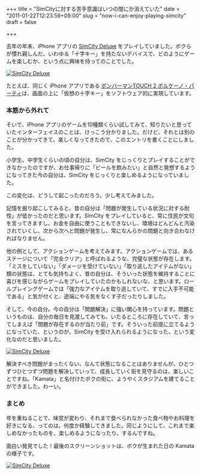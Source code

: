 +++
title = "SimCityに対する苦手意識はいつの間にか消えていた"
date = "2011-01-22T12:23:59+09:00"
slug = "now-i-can-enjoy-playing-simcity"
draft = false

+++

<p>去年の年末、iPhone アプリの <a href="http://itunes.apple.com/jp/app/simcity-deluxe/id380017992?mt=8" title="SimCity Deluxe">SimCity Deluxe</a> をプレイしていました。ボクらが慣れ親しんだ、いわゆる「十字キー」を持たないデバイスで、どのようにゲームを楽しむか、という点に興味を持ってのことでした。</p>
<p><a href="http://www.flickr.com/photos/june29/5376450123/" title="SimCity Deluxe by june29, on Flickr"><img src="http://farm6.static.flickr.com/5244/5376450123_99aeb06fcf.jpg" alt="SimCity Deluxe" /></a></p>
<p>たとえば、同じく iPhone アプリである <a href="http://itunes.apple.com/jp/app/id319935793?mt=8" title="ボンバーマンTOUCH 2 ボルケーノ・パーティ">ボンバーマンTOUCH 2 ボルケーノ・パーティ</a>は、画面の上に「仮想の十字キー」をソフトウェア的に実現しています。</p>
<h3>本筋から外れて</h3>
<p>そいで、iPhone アプリのゲームを10種類くらい試してみて、知りたいと思っていたインターフェイスのことは、けっこう分かりました。だけど、それとは別のことが分かってきて、楽しくなってきたので、このエントリを書くことにしました。</p>
<p>小学生、中学生くらいの頃の自分は、SimCity をじっくりとプレイすることができなかったのですが、お仕事帰りに「ビールを飲みたい」と自然と発想するようになってきた今の自分は、SimCity をじっくりと楽しめるようになっていました。</p>
<p>この変化は、どうして起こったのだろう。少し考えてみました。</p>
<p>記憶を掘り起こしてみると、昔の自分は「問題が発生している状況に対する耐性」が低かったのだと思います。SimCity をプレイしていると、常に住民が文句を言ってきますし、お金を自由に使うこともできないし、環境はどんどんと汚染されていくし、次から次へと問題が発生し、常になんらかの問題と向き合わなければなりません。</p>
<p>他の例として、アクションゲームを考えてみます。アクションゲームでは、あるステージについて「完全クリア」と呼ばれるような、完璧な状態が存在します。「ミスをしていない」「ダメージを受けていない」「取り逃したアイテムがない」類の状態は、とても気持ちよく、昔の自分は、そういった状態を維持することに喜びを感じながらゲームをプレイしていたのかもしれないな、と思います。ロールプレイングゲームでは「強力なアイテムを取り逃していて、すでに入手不可能である」と気が付くと、途端にやる気をなくす子だったりしました。</p>
<p>そして、今の自分。今の自分は「問題解決」に強い関心を持っています。問題というものは、自分の毎日を見渡してみても、いたるところに存在していて、言ってしまえば「問題が存在するのが当たり前」です。そういった前提に立てるようになっていた、というのが、SimCity を受け入れられるようになった、という変化なのだと思いました。</p>
<p><a href="http://www.flickr.com/photos/june29/5377050502/" title="SimCity Deluxe by june29, on Flickr"><img src="http://farm6.static.flickr.com/5129/5377050502_d34ebecd27.jpg" alt="SimCity Deluxe" /></a></p>
<p>解決すべき問題がまったくない、なんて状態になることはありませんが、ひとつずつひとつずつ問題を解決していって、成長していく街を見守るのは、楽しいことですね。「Kamata」と名付けたボクの街に、ようやくスタジアムを建てることができました。わーい。</p>
<h3>まとめ</h3>
<p>年を重ねることで、味覚が変わり、それまで食べられなかった食べ物やお料理を好きになる、ってのは、何度か経験してきました。同じようにして、これまで楽しめなかったものを、楽しめるようになったり、するんですね。</p>
<p>面白い発見でした！最後のスクリーンショットは、ボクが生まれた日の Kamata の様子です。</p>
<p><a href="http://www.flickr.com/photos/june29/5377050430/" title="SimCity Deluxe by june29, on Flickr"><img src="http://farm6.static.flickr.com/5209/5377050430_7abef9db3e.jpg" alt="SimCity Deluxe" /></a></p>
